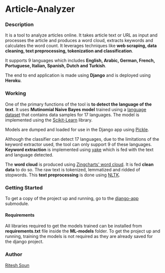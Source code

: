 # Article-Analyzer
### Description
It is a tool to analyze articles online. It takes article text or URL as input and processes the article and produces a word cloud, extracts keywords and calculates the word count. It leverages techniques like **web scraping, data cleaning, text preprocessing, tokenization and classification**.

It supports 9 languages which includes **English, Arabic, German, French, Portuguese, Italian, Spanish, Dutch and Turkish**.

The end to end application is made using **Django** and is deployed using **Heroku**.

### Working
One of the primary functions of the tool is **to detect the language of the text**.
It uses **Mutinomial Naive Bayes model** trained using a [language dataset](https://www.kaggle.com/basilb2s/language-detection) that contains data samples for 17 languages. The model is implemented using the [Scikit-Learn](https://scikit-learn.org/stable/) library.

Models are dumped and loaded for use in the Django app using [Pickle](https://pypi.org/project/pickle5/).

Although the classifier can detect 17 languages, due to the limitations of the keyword extractor used, the tool can only support 9 of these languages. **Keyword extraction** is implemented using [yake](https://github.com/LIAAD/yake) which is fed with the text and language detected.

The **word cloud** is produced using [Zingcharts' word cloud](https://www.zingchart.com/docs/chart-types/wordcloud). It is fed **clean data** to do so. The raw text is tokenized, lemmatized and ridded of stopwords. This **text preprocessing** is done using [NLTK](https://www.nltk.org/).

### Getting Started
To get a copy of the project up and running, go to the [django-app](https://github.com/sounritesh/ai-article-analyzer/tree/f90962e955f698ac8249ed09f9a0b5d2a726d696) submodule.

#### Requirements
All libraries required to get the models trained can be installed from **requirements.txt** file inside the **ML-models** folder. To get the project up and running, training the models is not required as they are already saved for the django project.

### Author
[Ritesh Soun](https://github.com/sounritesh/)